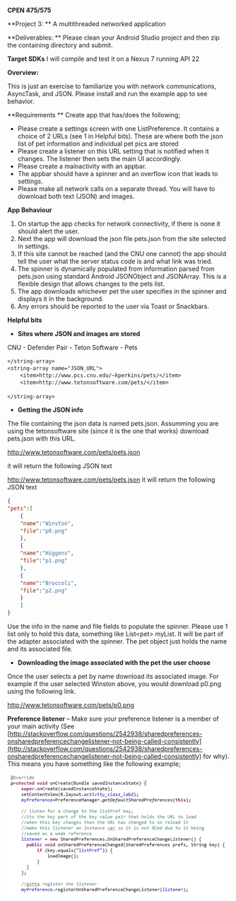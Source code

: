 **CPEN 475/575**

**Project 3:                 ** A multithreaded networked application

**Deliverables:        ** Please clean your Android Studio project and then zip the containing directory and submit.

**Target SDKs**  I will compile and test it on a Nexus 7 running API 22

**Overview:**

This is just an exercise to familiarize you with network communications, AsyncTask, and JSON.   Please install and run the example app to see behavior.

**Requirements  ** Create app that has/does the following;

- Please create a settings screen with one ListPreference.  It contains a choice of 2 URLs (see 1 in Helpful bits).  These are where both the json list of pet information and individual pet pics are stored
- Please create a listener on this URL setting that is notified when  it changes. The listener then sets the main UI accordingly.
- Please create a mainactivity with an appbar.
- The appbar  should have a spinner and an overflow icon that leads to settings.
- Please make all network calls on a separate thread.  You will have to download both text (JSON) and images.

**App Behaviour**

1. On startup the app checks for network connectivity, if there is none it should alert the user.
2. Next  the app will download the json file pets.json from the site selected in settings.
3. If this site cannot be reached (and the CNU one cannot) the app should tell the user what the server status code is and what link was tried.
4. The spinner is  dynamically  populated from information parsed from pets.json using standard Android JSONObject and JSONArray.  This is a flexible design that allows changes to the pets list.
5. The app downloads whichever pet the user specifies in the spinner and displays it in the background.
6. Any errors should be reported to the user via Toast or Snackbars.



**Helpful bits**

- **Sites where JSON and images are stored**

<?xml version="1.0" encoding="utf-8"?>
<resources>
    <string-array name="JSON_URL_NAME">
        <item>CNU - Defender</item>
        <item>Pair - Teton Software - Pets</item>


    </string-array>
    <string-array name="JSON_URL">
        <item>http://www.pcs.cnu.edu/~kperkins/pets/</item>
        <item>http://www.tetonsoftware.com/pets/</item>

    </string-array>
</resources>

- **Getting the JSON info**

The file containing the json data is named pets.json.  Assumming you are using the tetonsoftware site (since it is the one that works) download pets.json with this URL.

http://www.tetonsoftware.com/pets/pets.json

it will return the following JSON text

http://www.tetonsoftware.com/pets/pets.json
it will return the following JSON text
```json
{
"pets":[
	{	
	"name":"Winston",
	"file":"p0.png"
	},
	{	
	"name":"Higgens",
	"file":"p1.png"
	},
	{	
	"name":"Broccoli",
	"file":"p2.png"
	}
	]
}
```

Use the info in the name and file fields to populate the spinner.  Please use 1 list only to hold this data, something like List&lt;pet&gt; myList.  It will be part of the adapter associated with the spinner.  The pet object just holds the name and its associated file.

- **Downloading the image associated with the pet the user choose**

Once the user selects a pet by name download its associated image.  For example if the user selected Winston above, you would download p0.png using the following link.

http://www.tetonsoftware.com/pets/p0.png

**Preference listener** – Make sure your preference listener is a member of your main activity (See [http://stackoverflow.com/questions/2542938/sharedpreferences-onsharedpreferencechangelistener-not-being-called-consistently](http://stackoverflow.com/questions/2542938/sharedpreferences-onsharedpreferencechangelistener-not-being-called-consistently) for why).  This means you have something like the following example;

 ![Alt text](./ART/img1.jpg?raw=true "Figure 1")

